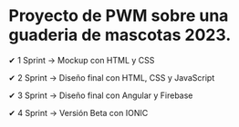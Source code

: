 # Proyecto de PWM sobre una guaderia de mascotas 2023.<br>

&#10004; 1 Sprint -> Mockup con HTML y CSS<br>

&#10004; 2 Sprint -> Diseño final con HTML, CSS y JavaScript<br>

&#10004; 3 Sprint -> Diseño final con Angular y Firebase<br>

&#10004; 4 Sprint -> Versión Beta con IONIC<br>
